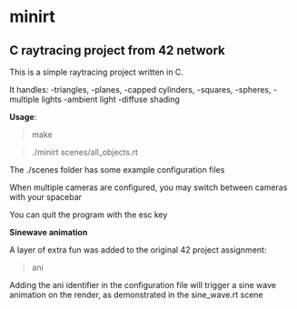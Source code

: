 # minirt

## C raytracing project from 42 network

This is a simple raytracing project written in C.

It handles: 
-triangles, 
-planes, 
-capped cylinders, 
-squares,
-spheres,
-multiple lights
-ambient light
-diffuse shading

**Usage**:

> make

> ./minirt scenes/all_objects.rt

The ./scenes folder has some example configuration files

When multiple cameras are configured, you may switch between cameras with your spacebar

You can quit the program with the esc key

**Sinewave animation**

A layer of extra fun was added to the original 42 project assignment:

> ani

Adding the ani identifier in the configuration file will trigger a sine wave animation on the render, as demonstrated in the sine_wave.rt scene

